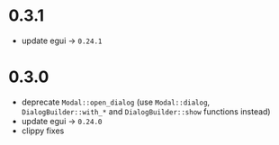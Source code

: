 # 0.3.1
 - update egui -> `0.24.1`

# 0.3.0
 - deprecate `Modal::open_dialog` (use `Modal::dialog`, `DialogBuilder::with_*` and `DialogBuilder::show` functions instead) 
 - update egui -> `0.24.0`
 - clippy fixes
